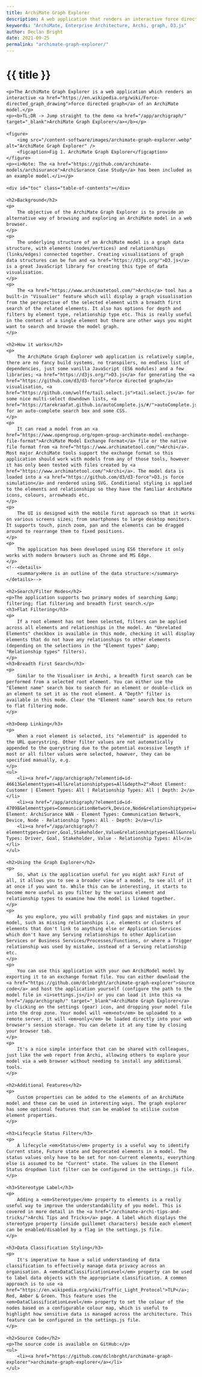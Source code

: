 ```yaml
---
title: ArchiMate Graph Explorer
description: A web application that renders an interactive force directed graph of an ArchiMate model.
keywords: "ArchiMate, Enterprise Architecture, Archi, graph, D3.js"
author: Declan Bright
date: 2021-09-25
permalink: "archimate-graph-explorer/"
---
```


# {{ title }}

    <p>The ArchiMate Graph Explorer is a web application which renders an interactive <a href="https://en.wikipedia.org/wiki/Force-directed_graph_drawing">force directed graph</a> of an ArchiMate model.</p>
    <p><b>TL;DR -> Jump straight to the demo <a href="/app/archigraph/" target="_blank">ArchiMate Graph Explorer</a></b></p>

    <figure>
        <img src="/content-software/images/archimate-graph-explorer.webp" alt="ArchiMate Graph Explorer" />
        <figcaption>Fig 1. ArchiMate Graph Explorer</figcaption>
    </figure>
    <p><i>Note: The <a href="https://github.com/archimate-models/archisurance">ArchiSurance Case Study</a> has been included as an example model.</i></p>

    <div id="toc" class="table-of-contents"></div>

    <h2>Background</h2>
    <p>
        The objective of the ArchiMate Graph Explorer is to provide an alternative way of browsing and exploring an ArchiMate model in a web browser. 
    </p>
    <p>
        The underlying structure of an ArchiMate model is a graph data structure, with elements (nodes/vertices) and relationships (links/edges) connected together. Creating visualisations of graph data structures can be fun and <a href="https://d3js.org/">D3.js</a> is a great JavaScript library for creating this type of data visualisation.
    </p>			
    <p>
        The <a href="https://www.archimatetool.com/">Archi</a> tool has a built-in "Visualier" feature which will display a graph visualisation from the perspective of the selected element with a breadth first search of the related elements. It also has options for depth and filters by element type, relationship type etc. This is really useful in the context of a single element but there are other ways you might want to search and browse the model graph.
    </p>

    <h2>How it works</h2>
    <p>
        The ArchiMate Graph Explorer web application is relatively simple, there are no fancy build systems, no transpilers, no endless list of dependencies, just some vanilla JavaScript (ES6 modules) and a few libraries; <a href="https://d3js.org/">D3.js</a> for generating the <a href="https://github.com/d3/d3-force">force directed graph</a> visualisation, <a href="https://github.com/wolffe/tail.select.js">tail.select.js</a> for some nice multi-select downdown lists, <a href="https://tarekraafat.github.io/autoComplete.js/#/">autoComplete.js</a> for an auto-complete search box and some CSS. 
    </p>
    <p>
        It can read a model from an <a href="https://www.opengroup.org/open-group-archimate-model-exchange-file-format">ArchiMate Model Exchange Format</a> file or the native file format from <a href="https://www.archimatetool.com/">Archi</a>. Most major ArchiMate tools support the exchange format so this application should work with models from any of those tools, however it has only been tested with files created by <a href="https://www.archimatetool.com/">Archi</a>. The model data is loaded into a <a href="https://github.com/d3/d3-force">D3.js force simulation</a> and rendered using SVG. Conditional styling is applied to the elements and relationships so they have the familiar ArchiMate icons, colours, arrowheads etc.
    </p>
    <p>
        The UI is designed with the mobile first approach so that it works on various screens sizes; from smartphones to large desktop monitors. It supports touch, pinch zoom, pan and the elements can be dragged around to rearrange them to fixed positions.
    </p>
    <p>
        The application has been developed using ES6 therefore it only works with modern browsers such as Chrome and MS Edge.
    </p>
    <!--<details>
        <summary>Here is an outline of the data structure:</summary>			
    </details>-->
    
    <h2>Search/Filter Modes</h2>
    <p>The application supports two primary modes of searching &amp; filtering; flat filtering and breadth first search.</p>
    <h3>Flat Filtering</h3>
    <p>
        If a root element has not been selected, filters can be applied across all elements and relationships in the model. An "Unrelated Elements" checkbox is available in this mode, checking it will display elements that do not have any relationships to other elements (depending on the selections in the "Element types" &amp; "Relationship types" filters).
    </p>
    <h3>Breadth First Search</h3>
    <p>
        Similar to the Visualiser in Archi, a breadth first search can be performed from a selected root element. You can either use the "Element name" search box to search for an element or double-click on an element to set it as the root element. A "Depth" filter is available in this mode. Clear the "Element name" search box to return to flat filtering mode.
    </p>

    <h3>Deep Linking</h3>
    <p>
        When a root element is selected, its "elementid" is appended to the URL querystring. Other filter values are not automatically appended to the querystring due to the potential excessive length if most or all filter values were selected, however, they can be specified manually, e.g.
    </p>
    <ul>
        <li><a href="/app/archigraph/?elementid=id-46613&elementtypes=All&relationshiptypes=All&depth=2">Root Element: Customer | Element Types: All | Relationship Types: All | Depth: 2</a></li>
        <li><a href="/app/archigraph/?elementid=id-47098&elementtypes=CommunicationNetwork,Device,Node&relationshiptypes=All&depth=2">Root Element: ArchiSurance WAN - Element Types: Communication Network, Device, Node - Relationship Types: All - Depth: 2</a></li>
        <li><a href="/app/archigraph/?elementtypes=Driver,Goal,Stakeholder,Value&relationshiptypes=All&unrelatedelements=false">Element Types: Driver, Goal, Stakeholder, Value - Relationship Types: All</a></li>
    </ul>
    
    <h2>Using the Graph Explorer</h2>
    <p>
        So, what is the application useful for you might ask? First of all, it allows you to see a broader view of a model, to see all of it at once if you want to. While this can be interesting, it starts to become more useful as you filter by the various element and relationship types to examine how the model is linked together. 
    </p>
    <p>
        As you explore, you will probably find gaps and mistakes in your model, such as missing relationships i.e. elements or clusters of elements that don't link to anything else or Application Services which don't have any Serving relationships to other Application Services or Business Services/Processes/Functions, or where a Trigger relationship was used by mistake, instead of a Serving relationship etc.
    </p>
    <p>
        You can use this application with your own ArchiModel model by exporting it to an exchange format file. You can either download the <a href="https://github.com/dclnbrght/archimate-graph-explorer">source code</a> and host the application yourself (configure the path to the model file in <i>settings.js</i>) or you can load it into this <a href="/app/archigraph/" target="_blank">ArchiMate Graph Explorer</a> by clicking on the settings (gear) icon, and dropping your model file into the drop zone. Your model will <em>not</em> be uploaded to a remote server, it will <em>only</em> be loaded directly into your web browser's session storage. You can delete it at any time by closing your browser tab.				
    </p>
    <p>
        It's a nice simple interface that can be shared with colleagues, just like the web report from Archi, allowing others to explore your model via a web browser without needing to install any additional tools.
    </p>

    <h2>Additional Features</h2>
    <p>
        Custom properties can be added to the elements of an ArchiMate model and these can be used in interesting ways. The graph explorer has some optional features that can be enabled to utilise custom element properties.  
    </p>

    <h3>Lifecycle Status Filter</h3>
    <p>
        A lifecycle <em>Status</em> property is a useful way to identify Current state, Future state and Deprecated elements in a model. The status values only have to be set for non-Current elements, everything else is assumed to be "Current" state. The values in the Element Status dropdown list filter can be configured in the settings.js file.
    </p>

    <h3>Stereotype Label</h3>
    <p>
        Adding a <em>Stereotype</em> property to elements is a really useful way to improve the understandability of you model. This is covered in more detail in the <a href="/archimate-archi-tips-and-tricks/">Archi Tips and Tricks</a> page. A label which displays the stereotype property (inside guillemet characters) beside each element can be enabled/disabled by a flag in the settings.js file.
    </p>

    <h3>Data Classification Styling</h3>
    <p>
        It's imperative to have a solid understanding of data classification to effectively manage data privacy across an organisation. A <em>DataClassificationLevel</em> property can be used to label data objects with the appropriate classification. A common approach is to use <a href="https://en.wikipedia.org/wiki/Traffic_Light_Protocol">TLP</a>; Red, Amber & Green. This feature uses the <em>DataClassificationLevel</em> property to set the colour of the nodes based on a configurable colour map, which is useful to  highlight how sensitive data is managed across the architecture. This feature can be configured in the settings.js file.
    </p>
    
    <h2>Source Code</h2>
    <p>The source code is available on GitHub:</p>
    <ul>
        <li><a href="https://github.com/dclnbrght/archimate-graph-explorer">archimate-graph-explorer</a></li>
    </ul>

<div id="comments" class="comments"></div>